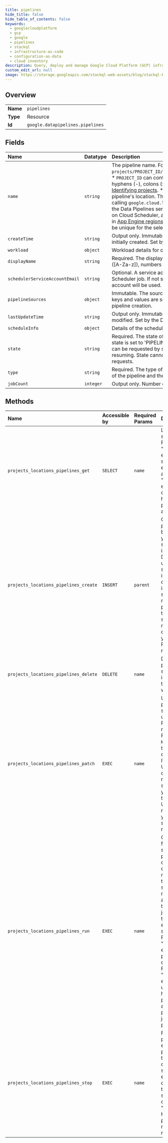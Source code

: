 ```yaml
---
title: pipelines
hide_title: false
hide_table_of_contents: false
keywords:
  - googlecloudplatform
  - gcp
  - google
  - pipelines
  - stackql
  - infrastructure-as-code
  - configuration-as-data
  - cloud inventory
description: Query, deploy and manage Google Cloud Platform (GCP) infrastructure and resources using SQL
custom_edit_url: null
image: https://storage.googleapis.com/stackql-web-assets/blog/stackql-blog-post-featured-image.png
---
```

  
    

## Overview
<table><tbody>
<tr><td><b>Name</b></td><td><code>pipelines</code></td></tr>
<tr><td><b>Type</b></td><td>Resource</td></tr>
<tr><td><b>Id</b></td><td><code>google.datapipelines.pipelines</code></td></tr>
</tbody></table>

## Fields
| Name | Datatype | Description |
|:-----|:---------|:------------|
| `name` | `string` | The pipeline name. For example: `projects/PROJECT_ID/locations/LOCATION_ID/pipelines/PIPELINE_ID`. * `PROJECT_ID` can contain letters ([A-Za-z]), numbers ([0-9]), hyphens (-), colons (:), and periods (.). For more information, see [Identifying projects](https://cloud.google.com/resource-manager/docs/creating-managing-projects#identifying_projects). * `LOCATION_ID` is the canonical ID for the pipeline's location. The list of available locations can be obtained by calling `google.cloud.location.Locations.ListLocations`. Note that the Data Pipelines service is not available in all regions. It depends on Cloud Scheduler, an App Engine application, so it's only available in [App Engine regions](https://cloud.google.com/about/locations#region). * `PIPELINE_ID` is the ID of the pipeline. Must be unique for the selected project and location. |
| `createTime` | `string` | Output only. Immutable. The timestamp when the pipeline was initially created. Set by the Data Pipelines service. |
| `workload` | `object` | Workload details for creating the pipeline jobs. |
| `displayName` | `string` | Required. The display name of the pipeline. It can contain only letters ([A-Za-z]), numbers ([0-9]), hyphens (-), and underscores (_). |
| `schedulerServiceAccountEmail` | `string` | Optional. A service account email to be used with the Cloud Scheduler job. If not specified, the default compute engine service account will be used. |
| `pipelineSources` | `object` | Immutable. The sources of the pipeline (for example, Dataplex). The keys and values are set by the corresponding sources during pipeline creation. |
| `lastUpdateTime` | `string` | Output only. Immutable. The timestamp when the pipeline was last modified. Set by the Data Pipelines service. |
| `scheduleInfo` | `object` | Details of the schedule the pipeline runs on. |
| `state` | `string` | Required. The state of the pipeline. When the pipeline is created, the state is set to 'PIPELINE_STATE_ACTIVE' by default. State changes can be requested by setting the state to stopping, paused, or resuming. State cannot be changed through UpdatePipeline requests. |
| `type` | `string` | Required. The type of the pipeline. This field affects the scheduling of the pipeline and the type of metrics to show for the pipeline. |
| `jobCount` | `integer` | Output only. Number of jobs. |
## Methods
| Name | Accessible by | Required Params | Description |
|:-----|:--------------|:----------------|:------------|
| `projects_locations_pipelines_get` | `SELECT` | `name` | Looks up a single pipeline. Returns a "NOT_FOUND" error if no such pipeline exists. Returns a "FORBIDDEN" error if the caller doesn't have permission to access it. |
| `projects_locations_pipelines_create` | `INSERT` | `parent` | Creates a pipeline. For a batch pipeline, you can pass scheduler information. Data Pipelines uses the scheduler information to create an internal scheduler that runs jobs periodically. If the internal scheduler is not configured, you can use RunPipeline to run jobs. |
| `projects_locations_pipelines_delete` | `DELETE` | `name` | Deletes a pipeline. If a scheduler job is attached to the pipeline, it will be deleted. |
| `projects_locations_pipelines_patch` | `EXEC` | `name` | Updates a pipeline. If successful, the updated Pipeline is returned. Returns `NOT_FOUND` if the pipeline doesn't exist. If UpdatePipeline does not return successfully, you can retry the UpdatePipeline request until you receive a successful response. |
| `projects_locations_pipelines_run` | `EXEC` | `name` | Creates a job for the specified pipeline directly. You can use this method when the internal scheduler is not configured and you want to trigger the job directly or through an external system. Returns a "NOT_FOUND" error if the pipeline doesn't exist. Returns a "FORBIDDEN" error if the user doesn't have permission to access the pipeline or run jobs for the pipeline. |
| `projects_locations_pipelines_stop` | `EXEC` | `name` | Freezes pipeline execution permanently. If there's a corresponding scheduler entry, it's deleted, and the pipeline state is changed to "ARCHIVED". However, pipeline metadata is retained. |
